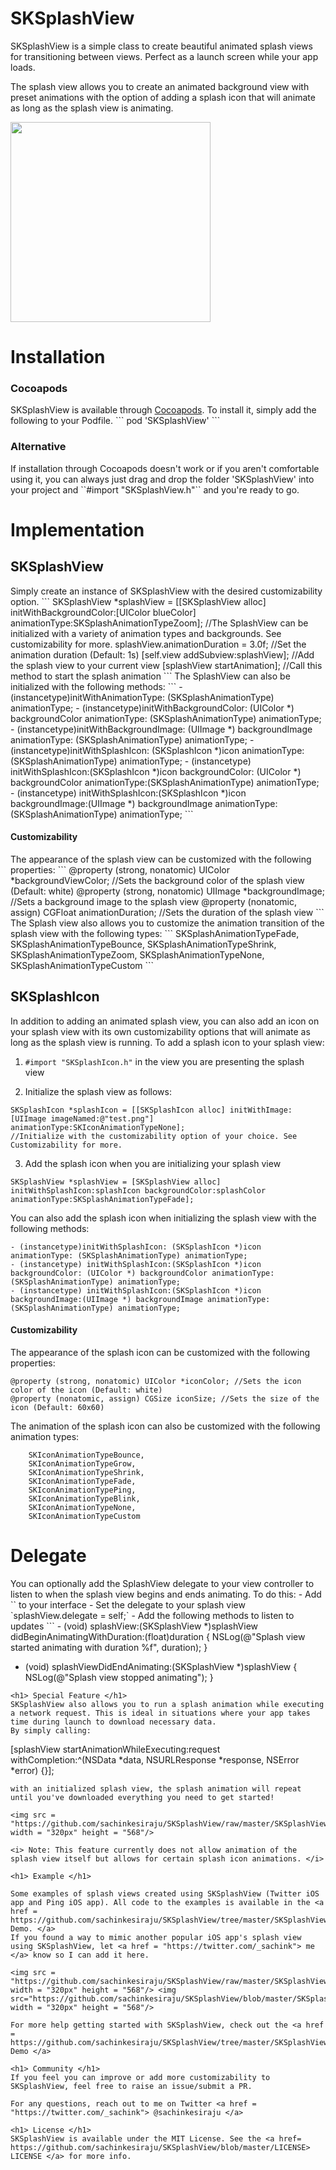 SKSplashView
============

SKSplashView is a simple class to create beautiful animated splash views for transitioning between views. Perfect as a launch 
screen while your app loads.

The splash view allows you to create an animated background view with preset animations with the option of adding a splash icon
that will animate as long as the splash view is animating.

 <img src = "https://github.com/sachinkesiraju/SKSplashView/blob/master/SKSplashViewDemo/Example%20GIFs/twitter.gif" width = "320px"> 

<h1> Installation </h1>
<h3> Cocoapods </h3>
SKSplashView is available through <a href = "cocoapods.org"> Cocoapods</a>. To install it, simply add the following to your Podfile.
```
pod 'SKSplashView'
```
<h3> Alternative </h3>
If installation through Cocoapods doesn't work or if you aren't comfortable using it, you can always just drag and drop the folder 'SKSplashView' into your project and ``#import "SKSplashView.h"`` and you're ready to go.

<h1> Implementation </h1>

<h2> SKSplashView </h2>
Simply create an instance of SKSplashView with the desired customizability option.
```
SKSplashView *splashView = [[SKSplashView alloc] initWithBackgroundColor:[UIColor blueColor] animationType:SKSplashAnimationTypeZoom];
//The SplashView can be initialized with a variety of animation types and backgrounds. See customizability for more.
splashView.animationDuration = 3.0f; //Set the animation duration (Default: 1s)
[self.view addSubview:splashView]; //Add the splash view to your current view
[splashView startAnimation]; //Call this method to start the splash animation
```
The SplashView can also be initialized with the following methods:
```
- (instancetype)initWithAnimationType: (SKSplashAnimationType) animationType;
- (instancetype)initWithBackgroundColor: (UIColor *) backgroundColor animationType: (SKSplashAnimationType) animationType;
- (instancetype)initWithBackgroundImage: (UIImage *) backgroundImage animationType: (SKSplashAnimationType) animationType;
- (instancetype)initWithSplashIcon: (SKSplashIcon *)icon animationType: (SKSplashAnimationType) animationType;
- (instancetype) initWithSplashIcon:(SKSplashIcon *)icon backgroundColor: (UIColor *) backgroundColor animationType:(SKSplashAnimationType) animationType;
- (instancetype) initWithSplashIcon:(SKSplashIcon *)icon backgroundImage:(UIImage *) backgroundImage animationType:(SKSplashAnimationType) animationType;
```

<h4> Customizability </h4>
The appearance of the splash view can be customized with the following properties:
```
@property (strong, nonatomic) UIColor *backgroundViewColor; //Sets the background color of the splash view (Default: white)
@property (strong, nonatomic) UIImage *backgroundImage; //Sets a background image to the splash view
@property (nonatomic, assign) CGFloat animationDuration; //Sets the duration of the splash view
```
The Splash view also allows you to customize the animation transition of the splash view  with the following types:
```
    SKSplashAnimationTypeFade,
    SKSplashAnimationTypeBounce,
    SKSplashAnimationTypeShrink,
    SKSplashAnimationTypeZoom,
    SKSplashAnimationTypeNone,
    SKSplashAnimationTypeCustom
```

<h2> SKSplashIcon </h2>

In addition to adding an animated splash view, you can also add an icon on your splash view with its own customizability options
that will animate as long as the splash view is running.
To add a splash icon to your splash view:

1. `#import "SKSplashIcon.h"` in the view you are presenting the splash view

2. Initialize the splash view as follows:
  ```
  SKSplashIcon *splashIcon = [[SKSplashIcon alloc] initWithImage:[UIImage imageNamed:@"test.png"] animationType:SKIconAnimationTypeNone]; 
  //Initialize with the customizability option of your choice. See Customizability for more.
  ```
3. Add the splash icon when you are initializing your splash view

  ```
  SKSplashView *splashView = [SKSplashView alloc] initWithSplashIcon:splashIcon backgroundColor:splashColor animationType:SKSplashAnimationTypeFade];
  ```

You can also add the splash icon when initializing the splash view with the following methods:
```
- (instancetype)initWithSplashIcon: (SKSplashIcon *)icon animationType: (SKSplashAnimationType) animationType;
- (instancetype) initWithSplashIcon:(SKSplashIcon *)icon backgroundColor: (UIColor *) backgroundColor animationType:(SKSplashAnimationType) animationType;
- (instancetype) initWithSplashIcon:(SKSplashIcon *)icon backgroundImage:(UIImage *) backgroundImage animationType:(SKSplashAnimationType) animationType;
```

<h4> Customizability </h4>

The appearance of the splash icon can be customized with the following properties:
```
@property (strong, nonatomic) UIColor *iconColor; //Sets the icon color of the icon (Default: white)
@property (nonatomic, assign) CGSize iconSize; //Sets the size of the icon (Default: 60x60)
```
The animation of the splash icon can also be customized with the following animation types:
```
    SKIconAnimationTypeBounce,
    SKIconAnimationTypeGrow,
    SKIconAnimationTypeShrink,
    SKIconAnimationTypeFade,
    SKIconAnimationTypePing,
    SKIconAnimationTypeBlink,
    SKIconAnimationTypeNone,
    SKIconAnimationTypeCustom
```

<h1> Delegate </h1> 
You can optionally add the SplashView delegate to your view controller to listen to when the splash view begins and ends animating.
To do this:
- Add `<SKSplashDelegate>` to your interface
- Set the delegate to your splash view
  `splashView.delegate = self;`
- Add the following methods to listen to updates
```
- (void) splashView:(SKSplashView *)splashView didBeginAnimatingWithDuration:(float)duration
    {
        NSLog(@"Splash view started animating with duration %f", duration);
    }

- (void) splashViewDidEndAnimating:(SKSplashView *)splashView
    {
        NSLog(@"Splash view stopped animating");
    }
```
<h1> Special Feature </h1>
SKSplashView also allows you to run a splash animation while executing a network request. This is ideal in situations where your app takes time during launch to download necessary data.
By simply calling:
```
[splashView startAnimationWhileExecuting:request withCompletion:^(NSData *data, NSURLResponse *response, NSError *error) {}];
```
with an initialized splash view, the splash animation will repeat until you've downloaded everything you need to get started!

<img src = "https://github.com/sachinkesiraju/SKSplashView/raw/master/SKSplashViewDemo/Example%20GIFs/uber.gif" width = "320px" height = "568"/>

<i> Note: This feature currently does not allow animation of the splash view itself but allows for certain splash icon animations. </i>

<h1> Example </h1> 

Some examples of splash views created using SKSplashView (Twitter iOS app and Ping iOS app). All code to the examples is available in the <a href = https://github.com/sachinkesiraju/SKSplashView/tree/master/SKSplashViewDemo> Demo. </a>
If you found a way to mimic another popular iOS app's splash view using SKSplashView, let <a href = "https://twitter.com/_sachink"> me </a> know so I can add it here.

<img src = "https://github.com/sachinkesiraju/SKSplashView/raw/master/SKSplashViewDemo/Example%20GIFs/twitter.gif" width = "320px" height = "568"/> <img src="https://github.com/sachinkesiraju/SKSplashView/blob/master/SKSplashViewDemo/Example%20GIFs/ping.gif" width = "320px" height = "568"/> 

For more help getting started with SKSplashView, check out the <a href = https://github.com/sachinkesiraju/SKSplashView/tree/master/SKSplashViewDemo> Demo </a>

<h1> Community </h1>
If you feel you can improve or add more customizability to SKSplashView, feel free to raise an issue/submit a PR.

For any questions, reach out to me on Twitter <a href = "https://twitter.com/_sachink"> @sachinkesiraju </a>

<h1> License </h1>
SKSplashView is available under the MIT License. See the <a href= https://github.com/sachinkesiraju/SKSplashView/blob/master/LICENSE> LICENSE </a> for more info.
